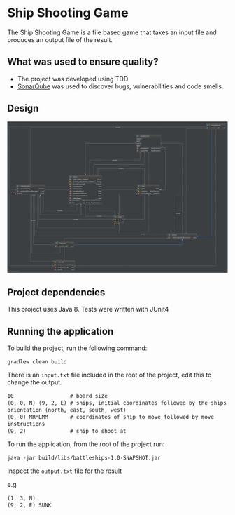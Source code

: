 # Ship Shooting Game

The Ship Shooting Game is a file based game that takes an input file and produces an output file of the result.


## What was used to ensure quality?
* The project was developed using TDD
* [SonarQube](https://www.sonarqube.org/) was used to discover bugs, vulnerabilities and code smells.


## Design
![Class diagram](https://github.com/grant-burgess/battleships/blob/master/img/class-diagram.png)


## Project dependencies
This project uses Java 8. Tests were written with JUnit4


## Running the application
To build the project, run the following command:

```shell
gradlew clean build
```

There is an `input.txt` file included in the root of the project, edit this to change the output.

```
10                  # board size
(0, 0, N) (9, 2, E) # ships, initial coordinates followed by the ships orientation (north, east, south, west)
(0, 0) MRMLMM       # coordinates of ship to move followed by move instructions
(9, 2)              # ship to shoot at
```


To run the application, from the root of the project run:
```shell
java -jar build/libs/battleships-1.0-SNAPSHOT.jar
```

Inspect the `output.txt` file for the result

e.g
```
(1, 3, N) 
(9, 2, E) SUNK
```

